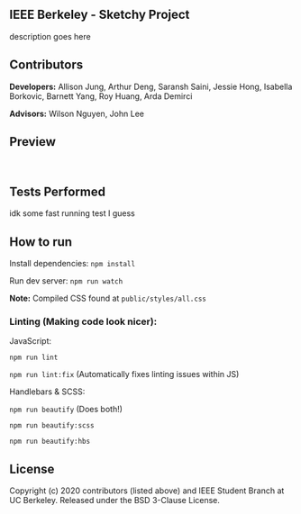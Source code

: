 ## IEEE Berkeley - Sketchy Project
description goes here

## Contributors
**Developers:** Allison Jung, Arthur Deng, Saransh Saini, Jessie Hong, Isabella Borkovic, Barnett Yang, Roy Huang, Arda Demirci

**Advisors:** Wilson Nguyen, John Lee

## Preview
<img> 

<img>



## Tests Performed
idk some fast running test I guess 


## How to run

Install dependencies: `npm install`

Run dev server: `npm run watch`

**Note:** Compiled CSS found at `public/styles/all.css`

### Linting (Making code look nicer):

JavaScript:

`npm run lint`

`npm run lint:fix` (Automatically fixes linting issues within JS)

Handlebars & SCSS:

`npm run beautify` (Does both!)

`npm run beautify:scss`

`npm run beautify:hbs`



## License

Copyright (c) 2020 contributors (listed above) and IEEE Student Branch at UC Berkeley. Released under the BSD 3-Clause License.
